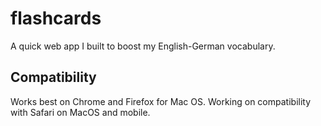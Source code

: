 # flashcards
A quick web app I built to boost my English-German vocabulary.

## Compatibility

Works best on Chrome and Firefox for Mac OS.
Working on compatibility with Safari on MacOS and mobile.
